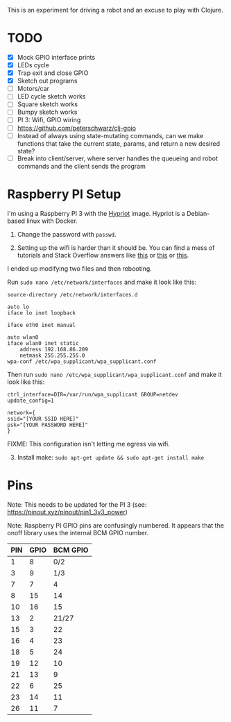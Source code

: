 This is an experiment for driving a robot and an excuse to play with Clojure.


# TODO

- [x] Mock GPIO interface prints
- [x] LEDs cycle
- [x] Trap exit and close GPIO
- [x] Sketch out programs
- [ ] Motors/car
- [ ] LED cycle sketch works
- [ ] Square sketch works
- [ ] Bumpy sketch works
- [ ] PI 3: Wifi, GPIO wiring
- [ ] https://github.com/peterschwarz/clj-gpio
- [ ] Instead of always using state-mutating commands, can we make functions that
      take the current state, params, and return a new desired state?
- [ ] Break into client/server, where server handles the queueing and robot
      commands and the client sends the program

# Raspberry PI Setup

I'm using a Raspberry PI 3 with the [Hypriot](http://blog.hypriot.com/) image. Hypriot
is a Debian-based linux with Docker.

1. Change the password with `passwd`.

2. Setting up the wifi is harder than it should be. You can find a mess of tutorials
and Stack Overflow answers like [this](https://www.raspberrypi.org/documentation/configuration/wireless/wireless-cli.md) or [this](http://raspberrypi.stackexchange.com/questions/37920/how-do-i-set-up-networking-wifi-static-ip)
or [this](http://raspberrypi.stackexchange.com/questions/5308/cant-get-an-ip-for-wlan0).

I ended up modifying two files and then rebooting.

Run `sudo nano /etc/network/interfaces` and make it look like this:

```
source-directory /etc/network/interfaces.d

auto lo
iface lo inet loopback

iface eth0 inet manual

auto wlan0
iface wlan0 inet static
    address 192.168.86.209
    netmask 255.255.255.0
wpa-conf /etc/wpa_supplicant/wpa_supplicant.conf
```

Then run `sudo nano /etc/wpa_supplicant/wpa_supplicant.conf` and make it look like this:

```
ctrl_interface=DIR=/var/run/wpa_supplicant GROUP=netdev
update_config=1

network={
ssid="[YOUR SSID HERE]"
psk="[YOUR PASSWORD HERE]"
}
```

FIXME: This configuration isn't letting me egress via wifi.

3. Install make: `sudo apt-get update && sudo apt-get install make`

# Pins

Note: This needs to be updated for the PI 3 (see: https://pinout.xyz/pinout/pin1_3v3_power)

Note: Raspberry PI GPIO pins are confusingly numbered. It appears that the onoff library uses the internal BCM
GPIO number.

PIN | GPIO | BCM GPIO
--- | ---- | --------
1   |  8   |   0/2
3   |  9   |   1/3
7   |  7   |   4
8   |  15  |   14
10  |  16  |   15
13  |  2   |   21/27
15  |  3   |   22
16  |  4   |   23
18  |  5   |   24
19  |  12  |   10
21  |  13  |   9
22  |  6   |   25
23  |  14  |   11
26  |  11  |   7
